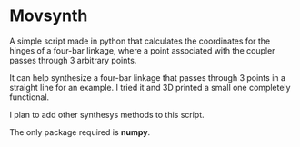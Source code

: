 # Movsynth

A simple script made in python that calculates the coordinates for the hinges of a four-bar linkage, where a point associated with the coupler passes through 3 arbitrary points.  

It can help synthesize a four-bar linkage that passes through 3 points in a straight line for an example. I tried it and 3D printed a small one completely functional.

I plan to add other synthesys methods to this script.

The only package required is **numpy**.
